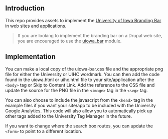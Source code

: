 ## Introduction

This repo provides assets to implement the [University of Iowa Branding Bar](https://brand.uiowa.edu/digital-templates) in web sites and applications. 

> If you are looking to implement the branding bar on a Drupal web site, you are encouraged to use the [uiowa_bar](https://github.com/uiowa/uiowa_bar) module.

## Implementation

You can make a local copy of the uiowa-bar.css file and the appropriate png file for either the University or UIHC wordmark. You can then add the code found in the uiowa.html or uihc.html file to your site/application after the `<body>` tag or Skip to Content Link. Add the reference to the CSS file and update the source for the PNG file in the `<image>` tag in the `<svg>` tag.

You can also choose to include the javascript from the `<head>` tag in the example files if you want your site/app to be included with the University Google Analytics. This code will also allow you to automatically pick up other tags added to the University Tag Manager in the future.

If you want to change where the search box routes, you can update the `<form>` to point to a different location.
